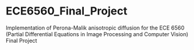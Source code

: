 # ECE6560_Final_Project
Implementation of Perona-Malik anisotropic diffusion for the ECE 6560 (Partial Differential Equations in Image Processing and Computer Vision) Final Project

